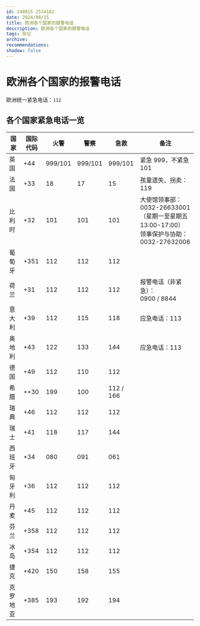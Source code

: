 ```yaml
---
id: 240815 2534182
date: 2024/08/15
title: 欧洲各个国家的报警电话
description: 欧洲各个国家的报警电话
tags: 杂记
archive:
recommendations:
shadow: false
---
```


# 欧洲各个国家的报警电话

欧洲统一紧急电话：`112`

## 各个国家紧急电话一览

| 国家     | 国际代码 | 火警    | 警察    | 急救      | 备注                                                                                         |
| -------- | -------- | ------- | ------- | --------- | -------------------------------------------------------------------------------------------- |
| 英国     | +44      | 999/101 | 999/101 | 999/101   | 紧急 999，不紧急 101                                                                         |
| 法国     | +33      | 18      | 17      | 15        | 孩童遗失、拐卖： 119                                                                         |
| 比利时   | +32      | 101     | 101     | 101       | 大使馆领事部：0032-26633001 （星期一至星期五 13:00-17:00）<br/>领事保护与协助：0032-27632006 |
| 葡萄牙   | +351     | 112     | 112     | 112       |                                                                                              |
| 荷兰     | +31      | 112     | 112     | 112       | 报警电话（非紧急）：<br/>0900 / 8844                                                         |
| 意大利   | +39      | 112     | 115     | 118       | 应急电话：113                                                                                |
| 奥地利   | +43      | 122     | 133     | 144       | 应急电话：113                                                                                |
| 德国     | +49      | 112     | 110     | 112       |                                                                                              |
| 希腊     | ++30     | 199     | 100     | 112 / 166 |                                                                                              |
| 瑞典     | +46      | 112     | 112     | 112       |                                                                                              |
| 瑞士     | +41      | 118     | 117     | 144       |                                                                                              |
| 西班牙   | +34      | 080     | 091     | 061       |                                                                                              |
| 匈牙利   | +36      | 112     | 112     | 112       |                                                                                              |
| 丹麦     | +45      | 112     | 112     | 112       |                                                                                              |
| 芬兰     | +358     | 112     | 112     | 112       |                                                                                              |
| 冰岛     | +354     | 112     | 112     | 112       |                                                                                              |
| 捷克     | +420     | 150     | 158     | 155       |                                                                                              |
| 克罗地亚 | +385     | 193     | 192     | 194       |                                                                                              |
